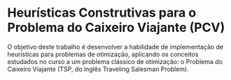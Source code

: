 # Heurísticas Construtivas para o Problema do Caixeiro Viajante (PCV)
O objetivo deste trabalho é desenvolver a habilidade de implementação de heurísticas para problemas de otimização, aplicando os conceitos estudados no curso a um problema clássico de otimização: o Problema do Caixeiro Viajante (TSP, do inglês Traveling Salesman Problem). 
